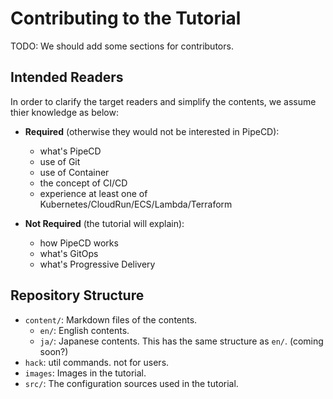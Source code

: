 # Contributing to the Tutorial

TODO: We should add some sections for contributors.

## Intended Readers

In order to clarify the target readers and simplify the contents, we assume thier knowledge as below:

- **Required** (otherwise they would not be interested in PipeCD):
  - what's PipeCD
  - use of Git
  - use of Container
  - the concept of CI/CD
  - experience at least one of Kubernetes/CloudRun/ECS/Lambda/Terraform

- **Not Required** (the tutorial will explain):
  - how PipeCD works
  - what's GitOps
  - what's Progressive Delivery

## Repository Structure

- `content/`: Markdown files of the contents.
  - `en/`: English contents.
  - `ja/`: Japanese contents. This has the same structure as `en/`. (coming soon?)
- `hack`: util commands. not for users.
- `images`: Images in the tutorial.
- `src/`: The configuration sources used in the tutorial.

